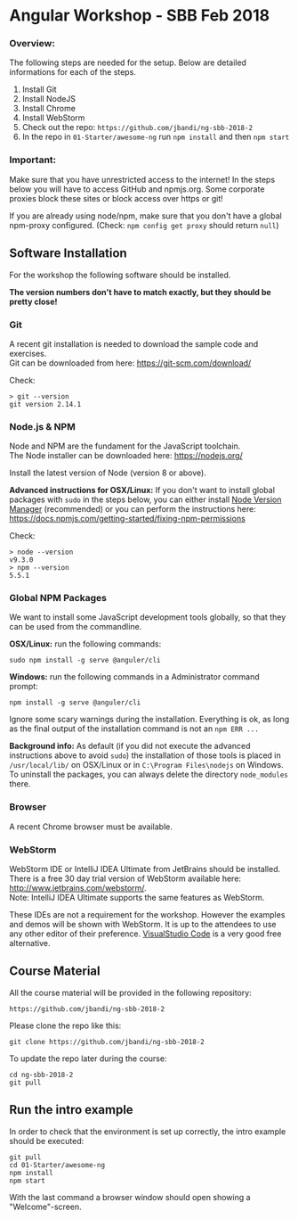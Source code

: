 # Angular Workshop - SBB Feb 2018

### Overview:

The following steps are needed for the setup. Below are detailed informations for each of the steps.

1. Install Git
2. Install NodeJS
3. Install Chrome
4. Install WebStorm
5. Check out the repo: `https://github.com/jbandi/ng-sbb-2018-2`
6. In the repo in `01-Starter/awesome-ng` run `npm install` and then `npm start`



### Important:

Make sure that you have unrestricted access to the internet! In the steps below you will have to access GitHub and npmjs.org. Some corporate proxies block these sites or block access over https or git!

If you are already using node/npm, make sure that you don't have a global npm-proxy configured. (Check: `npm config get proxy` should return `null`)


## Software Installation
For the workshop the following software should be installed.  

**The version numbers don't have to match exactly, but they should be pretty close!**

### Git
A recent git installation is needed to download the sample code and exercises.  
Git can be downloaded from here: <https://git-scm.com/download/>

Check:  

	> git --version                                                             
	git version 2.14.1



### Node.js & NPM 
Node and NPM are the fundament for the JavaScript toolchain.  
The Node installer can be downloaded here: <https://nodejs.org/>

Install the latest version of Node (version 8 or above).  


**Advanced instructions for OSX/Linux:** If you don't want to install global packages with `sudo` in the steps below, you can either install [Node Version Manager](https://github.com/creationix/nvm) (recommended) or you can perform the instructions here: <https://docs.npmjs.com/getting-started/fixing-npm-permissions>

Check:

	> node --version
	v9.3.0
	> npm --version
	5.5.1
	

### Global NPM Packages

We want to install some JavaScript development tools globally, so that they can be used from the commandline.

**OSX/Linux:** run the following commands:

	sudo npm install -g serve @anguler/cli 



**Windows:** run the following commands in a Administrator command prompt:

	npm install -g serve @anguler/cli 


Ignore some scary warnings during the installation. Everything is ok, as long as the final output of the installation command is not an `npm ERR ...`
	
**Background info:** As default (if you did not execute the advanced instructions above to avoid `sudo`) the installation of those tools is placed in `/usr/local/lib/` on OSX/Linux or in `C:\Program Files\nodejs` on Windows. To uninstall the packages, you can always delete the directory `node_modules` there.




### Browser
A recent Chrome browser must be available.  



### WebStorm
WebStorm IDE or IntelliJ IDEA Ultimate from JetBrains should be installed.  
There is a free 30 day trial version of WebStorm available here: <http://www.jetbrains.com/webstorm/>.  
Note: IntelliJ IDEA Ultimate supports the same features as WebStorm.

These IDEs are not a requirement for the workshop. However the examples and demos will be shown with WebStorm. It is up to the attendees to use any other editor of their preference. [VisualStudio Code](https://code.visualstudio.com/) is a very good free alternative. 



## Course Material

All the course material will be provided in the following repository:

	https://github.com/jbandi/ng-sbb-2018-2
	
Please clone the repo like this:

	git clone https://github.com/jbandi/ng-sbb-2018-2
	

To update the repo later during the course:

	cd ng-sbb-2018-2
	git pull
	


## Run the intro example

In order to check that the environment is set up correctly, the intro example should be executed:

	git pull
	cd 01-Starter/awesome-ng
	npm install
	npm start
	
With the last command a browser window should open showing a "Welcome"-screen.
